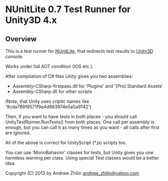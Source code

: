 NUnitLite 0.7 Test Runner for Unity3D 4.x
======================================

Overview
--------

This is a test runner for [NUnitLite][1], that redirects test results
to [Unity3D][2] console.

Works under full AOT condition (IOS etc.). 

After compilation of C# files Unity gives you two assemblies:

- Assembly-CSharp-firstpass.dll for 'Plugins' and '[Pro] Standard Assets'
- Assembly-CSharp.dll for other scripts

(Note, that Unity uses criptic names like '9cda786f9571f9a4d863974e5a5a9142')

Then, if you want to have tests in both places - you should call
UnityTestRunner.RunTests() from both places. One call per assembly
is enough, but you can call it as many times as you want - all
calls after first are ignored.

All of the above is correct for UnityScript (*.js) scripts too.

You can use 'MonoBahavior' classes for tests, but Unity gives you one
harmless warning per class. Using special Test classes would be a
better idea.

Copyright (C) 2013 by Andrew Zhilin <a href="mailto:andrew_zhilin@yahoo.com">andrew_zhilin@yahoo.com</a>

[1]:http://nunitlite.org
[2]:http://unity3d.com
